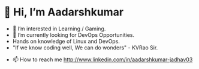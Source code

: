 <h1>👋 Hi, I’m Aadarshkumar</h1>

- 👀 I’m interested in Learning / Gaming.
- 🌱 I’m currently looking for DevOps Opportunities.
-  Hands on knowledge of Linux and DevOps.
-  "If we know coding well, We can do wonders" - KVRao Sir.
<!-- -  I’m looking for Jobs. -->
- 📫 How to reach me http://www.linkedin.com/in/aadarshkumar-jadhav03

<!---
aadarshkumar03/aadarshkumar03 is a ✨ special ✨ repository because its `README.md` (this file) appears on your GitHub profile.
You can click the Preview link to take a look at your changes.
--->
